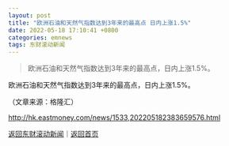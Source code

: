 ```yaml
---
layout: post
title: "欧洲石油和天然气指数达到3年来的最高点 日内上涨1.5%"
date: 2022-05-18 17:10:41 +0800
categories: emnews
tags: 东财滚动新闻
---
```

> 欧洲石油和天然气指数达到3年来的最高点，日内上涨1.5%。

<p>欧洲石油和天然气指数达到3年来的最高点，日内上涨1.5%。</p><p class="em_media">（文章来源：格隆汇）</p>

<http://hk.eastmoney.com/news/1533,202205182383659576.html>

[返回东财滚动新闻](//finews.withounder.com/emnews/)｜[返回首页](//finews.withounder.com/)